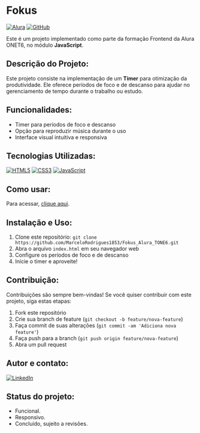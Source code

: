 # Fokus

[![Alura](https://img.shields.io/badge/Alura-Frontend-blue)](https://www.alura.com.br/)
[![GitHub](https://img.shields.io/badge/GitHub-Repo-green)](https://github.com/MarceloRodrigues1853/Fokus)

Este é um projeto implementado como parte da formação Frontend da Alura ONET6, no módulo **JavaScript**.

## Descrição do Projeto:

Este projeto consiste na implementação de um **Timer** para otimização da produtividade. Ele oferece períodos de foco e de descanso para ajudar no gerenciamento de tempo durante o trabalho ou estudo.

## Funcionalidades:

- Timer para períodos de foco e descanso
- Opção para reproduzir música durante o uso
- Interface visual intuitiva e responsiva

## Tecnologias Utilizadas:

[![HTML5](https://camo.githubusercontent.com/bfe6a48836e87b13a16f1f56f88fee428475c2ac29247992ec9b8bcc7154f881/68747470733a2f2f696d672e736869656c64732e696f2f62616467652f48544d4c352d4533344632363f7374796c653d666f722d7468652d6261646765266c6f676f3d68746d6c35266c6f676f436f6c6f723d7768697465)](https://camo.githubusercontent.com/bfe6a48836e87b13a16f1f56f88fee428475c2ac29247992ec9b8bcc7154f881/68747470733a2f2f696d672e736869656c64732e696f2f62616467652f48544d4c352d4533344632363f7374796c653d666f722d7468652d6261646765266c6f676f3d68746d6c35266c6f676f436f6c6f723d7768697465) [![CSS3](https://camo.githubusercontent.com/472c222e8f240a48ae51cd9b082a1b857be809dcd851a25150890c2da50c13a5/68747470733a2f2f696d672e736869656c64732e696f2f62616467652f435353332d3135373242363f7374796c653d666f722d7468652d6261646765266c6f676f3d63737333266c6f676f436f6c6f723d7768697465)](https://camo.githubusercontent.com/472c222e8f240a48ae51cd9b082a1b857be809dcd851a25150890c2da50c13a5/68747470733a2f2f696d672e736869656c64732e696f2f62616467652f435353332d3135373242363f7374796c653d666f722d7468652d6261646765266c6f676f3d63737333266c6f676f436f6c6f723d7768697465) [![JavaScript](https://camo.githubusercontent.com/84372c7d2f1a7308844360ecad82d49b3f6cbc068a0c5e31aeea6ca5344b77ba/68747470733a2f2f696d672e736869656c64732e696f2f62616467652f4a6176615363726970742d4637444631453f7374796c653d666f722d7468652d6261646765266c6f676f3d6a617661736372697074266c6f676f436f6c6f723d626c61636b)](https://camo.githubusercontent.com/84372c7d2f1a7308844360ecad82d49b3f6cbc068a0c5e31aeea6ca5344b77ba/68747470733a2f2f696d672e736869656c64732e696f2f62616467652f4a6176615363726970742d4637444631453f7374796c653d666f722d7468652d6261646765266c6f676f3d6a617661736372697074266c6f676f436f6c6f723d626c61636b)

## Como usar:

Para acessar, [clique aqui](https://fokus-alura-tone-6.vercel.app/).

## Instalação e Uso:

1. Clone este repositório: `git clone https://github.com/MarceloRodrigues1853/Fokus_Alura_TONE6.git`
2. Abra o arquivo `index.html` em seu navegador web
3. Configure os períodos de foco e de descanso
4. Inicie o timer e aproveite!

## Contribuição:

Contribuições são sempre bem-vindas! Se você quiser contribuir com este projeto, siga estas etapas:

1. Fork este repositório
2. Crie sua branch de feature (`git checkout -b feature/nova-feature`)
3. Faça commit de suas alterações (`git commit -am 'Adiciona nova feature'`)
4. Faça push para a branch (`git push origin feature/nova-feature`)
5. Abra um pull request

## Autor e contato:

[![LinkedIn](https://camo.githubusercontent.com/591c02e8ff595d43e0b35b1b29aed639a7154b959cd8f8c854b9e176d885b094/68747470733a2f2f696d672e736869656c64732e696f2f62616467652f4c696e6b6564496e2d3030373742353f7374796c653d666f722d7468652d6261646765266c6f676f3d6c696e6b6564696e266c6f676f436f6c6f723d7768697465)](https://www.linkedin.com/in/marcelo-rodigues-12724a1b7/)

## Status do projeto:

- Funcional.
- Responsivo.
- Concluído, sujeito a revisões.
